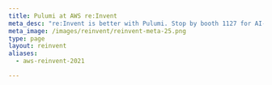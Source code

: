 ```yaml
---
title: Pulumi at AWS re:Invent
meta_desc: "re:Invent is better with Pulumi. Stop by booth 1127 for AI-powered AWS demos, expert tips, and exclusive swag before it’s gone."
meta_image: /images/reinvent/reinvent-meta-25.png
type: page
layout: reinvent
aliases:
  - aws-reinvent-2021

---
```

